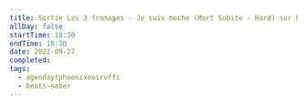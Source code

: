 ```yaml
---
title: Sortie Les 3 fromages - Je suis moche (Mort Subite - Hard) sur Beat Saber
allDay: false
startTime: 18:30
endTime: 18:30
date: 2022-09-27
completed: 
tags:
  - agendaytphoenixnoiroffi
  - beats-saber
---
```

